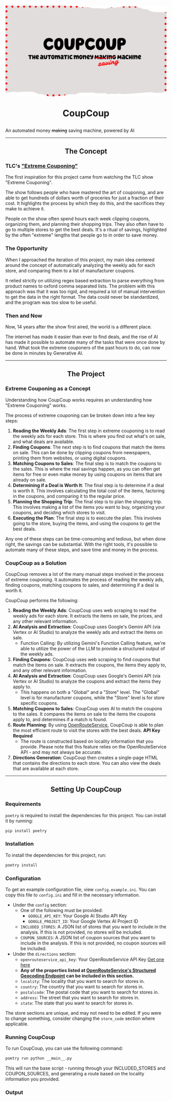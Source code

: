 <h1 align="center">

![Logo](./resources/logo.png)

CoupCoup</h1>
<p align="center">
  
  An automated money ~~making~~ saving machine, powered by AI
  
</p>

<hr />
<h2 align="center">
  The Concept
</h2>

### TLC's ["Extreme Couponing"](https://en.wikipedia.org/wiki/Extreme_Couponing)


The first inspiration for this project came from watching the TLC show "Extreme Couponing". 

The show follows people who have mastered the art of couponing, and are able to get hundreds of dollars worth of groceries for just a fraction of their cost. It highlights the process by which they do this, and the sacrifices they make to achieve it.

People on the show often spend hours each week clipping coupons, organizing them, and planning their shopping trips. They also often have to go to multiple stores to get the best deals. It's a ritual of savings, highlighted by the often "extreme" lengths that people go to in order to save money.


### The Opportunity

When I approached the iteration of this project, my main idea centered around the concept of automatically analyzing the weekly ads for each store, and comparing them to a list of manufacturer coupons. 

It relied strictly on utilizing regex based extraction to parse everything from product names to oxford comma separated lists. The problem with this approach was that it was too rigid, and required a lot of manual intervention to get the data in the right format. The data could never be standardized, and the program was too slow to be useful.

### Then and Now


Now, 14 years after the show first aired, the world is a different place. 

The internet has made it easier than ever to find deals, and the rise of AI has made it possible to automate many of the tasks that were once done by hand.
What took the extreme couponers of the past hours to do, can now be done in minutes by Generative AI. 

<hr />

<h2 align="center">
  The Project
</h2>


### Extreme Couponing as a Concept

Understanding how CoupCoup works requires an understanding how "Extreme Couponing" works.

The process of extreme couponing can be broken down into a few key steps:

1. **Reading the Weekly Ads**: The first step in extreme couponing is to read the weekly ads for each store. This is where you find out what's on sale, and what deals are available.
2. **Finding Coupons**: The next step is to find coupons that match the items on sale. This can be done by clipping coupons from newspapers, printing them from websites, or using digital coupons.
3. **Matching Coupons to Sales**: The final step is to match the coupons to the sales. This is where the real savings happen, as you can often get items for free or even make money by using coupons on items that are already on sale.
4. **Determining if a Deal is Worth It**: The final step is to determine if a deal is worth it. This involves calculating the total cost of the items, factoring in the coupons, and comparing it to the regular price.
5. **Planning the Shopping Trip**: The final step is to plan the shopping trip. This involves making a list of the items you want to buy, organizing your coupons, and deciding which stores to visit.
6. **Executing the Plan**: The final step is to execute the plan. This involves going to the store, buying the items, and using the coupons to get the best deals.

Any one of these steps can be time-consuming and tedious, but when done right, the savings can be substantial. With the right tools, it's possible to automate many of these steps, and save time and money in the process.

### CoupCoup as a Solution
CoupCoup removes a lot of the many manual steps involved in the process of extreme couponing. It automates the process of reading the weekly ads, finding coupons, matching coupons to sales, and determining if a deal is worth it.

CoupCoup performs the following:

1. **Reading the Weekly Ads**: CoupCoup uses web scraping to read the weekly ads for each store. It extracts the items on sale, the prices, and any other relevant information. 
2. **AI Analysis and Extraction**: CoupCoup uses Google's Gemini API (via Vertex or AI Studio) to analyze the weekly ads and extract the items on sale.
    - Function Calling: By utilizing Gemini's Function Calling feature, we're able to utilize the power of the LLM to provide a structured output of the weekly ads.
3. **Finding Coupons**: CoupCoup uses web scraping to find coupons that match the items on sale. It extracts the coupons, the items they apply to, and any other relevant information.
4. **AI Analysis and Extraction**: CoupCoup uses Google's Gemini API (via Vertex or AI Studio) to analyze the coupons and extract the items they apply to.
    - This happens on both a "Global" and a "Store" level. The "Global" level is for manufacturer coupons, while the "Store" level is for store specific coupons.
5. **Matching Coupons to Sales**: CoupCoup uses AI to match the coupons to the sales. It compares the items on sale to the items the coupons apply to, and determines if a match is found.
6. **Route Planning**: By using [OpenRouteService](https://openrouteservice.org/), CoupCoup is able to plan the most efficient route to visit the stores with the best deals. **API Key Required**
    - The route is constructed based on locality information that you provide. Please note that this feature relies on the OpenRouteService API - and may not always be accurate.
7. **Directions Generation**: CoupCoup then creates a single-page HTML that contains the directions to each store. You can also view the deals that are available at each store.



<hr />

<h2 align="center">
  Setting Up CoupCoup
</h2>

### Requirements

`poetry` is required to install the dependencies for this project. You can install it by running:

```bash
pip install poetry
```

### Installation

To install the dependencies for this project, run:

```bash
poetry install
```

### Configuration

To get an example configuration file, view `config.example.ini`. You can copy this file to `config.ini` and fill in the necessary information.

- Under the `config` section:
    - One of the following must be provided:
      - `GOOGLE_API_KEY`: Your Google AI Studio API Key
      - `GOOGLE_PROJECT_ID`: Your Google Vertex AI Project ID
    - `INCLUDED_STORES`: A JSON list of stores that you want to include in the analysis. If this is not provided, no stores will be included.
    - `COUPON_SOURCES`: A JSON list of coupon sources that you want to include in the analysis. If this is not provided, no coupon sources will be included.
- Under the `directions` section:
    - `openrouteservice_api_key`: Your OpenRouteService API Key [Get one here](https://openrouteservice.org/sign-up/) 
    - **Any of the properties listed at [OpenRouteService's Structured Geocoding Endpoint](https://openrouteservice.org/dev/#/api-docs/geocode/search/structured/get) can be included in this section.**
    - `locality`: The locality that you want to search for stores in. 
    - `country`: The country that you want to search for stores in. 
    - `postalcode`: The postal code that you want to search for stores in.
    - `address`: The street that you want to search for stores in.
    - `state`: The state that you want to search for stores in.

The store sections are unique, and may not need to be edited. If you were to change something, consider changing the `store_code` section where applicable.

### Running CoupCoup

To run CoupCoup, you can use the following command:

```bash
poetry run python __main__.py
```

This will run the base script - running through your INCLUDED_STORES and COUPON_SOURCES, and generating a route based on the locality information you provided.

### Output

